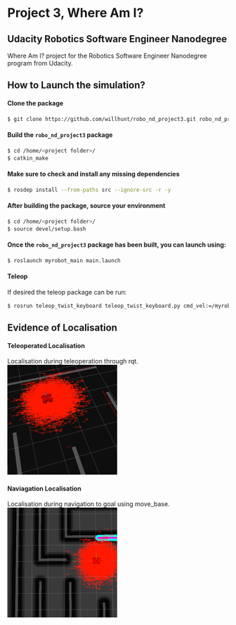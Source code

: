 # Project 3, Where Am I?
## Udacity Robotics Software Engineer Nanodegree
Where Am I? project for the Robotics Software Engineer Nanodegree program from Udacity.

## How to Launch the simulation?

#### Clone the package
```sh
$ git clone https://github.com/willhunt/robo_nd_project3.git robo_nd_project3
```

#### Build the `robo_nd_project3` package
```sh
$ cd /home/<project folder>/ 
$ catkin_make
```

#### Make sure to check and install any missing dependencies
```sh
$ rosdep install --from-paths src --ignore-src -r -y
```

#### After building the package, source your environment
```sh
$ cd /home/<project folder>/
$ source devel/setup.bash
```

#### Once the `robo_nd_project3` package has been built, you can launch using:
```sh
$ roslaunch myrobot_main main.launch
```

#### Teleop
If desired the teleop package can be run:
```sh
$ rosrun teleop_twist_keyboard teleop_twist_keyboard.py cmd_vel:=/myrobot_diff_drive_controller/cmd_vel
```

## Evidence of Localisation
#### Teleoperated Localisation  
Localisation during teleoperation through rqt.  
<img src="/media/localisation_teleop1.gif" alt="localisation gif" width="250" height="250">

#### Naviagation Localisation
Localisation during navigation to goal using move_base.  
<img src="/media/localisation_nav1.gif" alt="localisation gif" width="250" height="250">